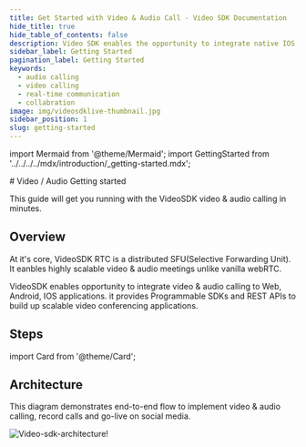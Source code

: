 ```yaml
---
title: Get Started with Video & Audio Call - Video SDK Documentation
hide_title: true
hide_table_of_contents: false
description: Video SDK enables the opportunity to integrate native IOS, Android & Web SDKs to add live video & audio conferencing to your applications.
sidebar_label: Getting Started
pagination_label: Getting Started
keywords:
  - audio calling
  - video calling
  - real-time communication
  - collabration
image: img/videosdklive-thumbnail.jpg
sidebar_position: 1
slug: getting-started
---
```


import Mermaid from '@theme/Mermaid';
import GettingStarted from '../../../../mdx/introduction/\_getting-started.mdx';

<GettingStarted title="Get Started with Java Script" />
# Video / Audio Getting started

This guide will get you running with the VideoSDK video & audio calling in minutes.

## Overview

At it's core, VideoSDK RTC is a distributed SFU(Selective Forwarding Unit). It eanbles highly scalable video & audio meetings unlike vanilla webRTC.

VideoSDK enables opportunity to integrate video & audio calling to Web, Android, IOS applications. it provides Programmable SDKs and REST APIs to build up scalable video conferencing applications.

## Steps

import Card from '@theme/Card';

<div class="container guide-steps-block">
  <div class="row ">
    <div class="col col--6">
      <Card heading="1. Get your API key and Secret" link="/javascript/guide/video-and-audio-calling-api-sdk/signup-and-create-api" description="Generate your API key and Secret from Video SDK." />
    </div>
     <div class="col col--6">
      <Card heading="2. Client Setup for JavaScript" link="/javascript/guide/video-and-audio-calling-api-sdk/javascript-sdk" description="Easy to integrate SDK with cross-channel support." />
    </div>
  </div>
  <div class="row ">
   <div class="col col--6" >
      <Card heading="3. Authentication and Tokens" link="/javascript/guide/video-and-audio-calling-api-sdk/server-setup" description="Setup secured server authentication and authorization."  />
    </div>
    <div class="col col--6">
      <Card heading="4. Start a Voice / Video Call" link="/javascript/guide/video-and-audio-calling-api-sdk/quick-start" description="Get started with step by step guide of integrating Video SDK." />
    </div>
  </div>
  <div class="row ">
   <div class="col col--6" >
      <Card heading="5. Basic Features" link="/javascript/guide/video-and-audio-calling-api-sdk/server-setup" description="Explore basic features such as join, leave and customise."  />
    </div>
    <div class="col col--6">
      <Card heading="6. Advanced Features" link="/javascript/guide/video-and-audio-calling-api-sdk/features/start-join-meeting" description="Explore advanced features such as screen sharing, recording and live streaming." />
    </div>
  </div>
</div>

## Architecture

This diagram demonstrates end-to-end flow to implement video & audio calling, record calls and go-live on social media.

![Video-sdk-architecture!](/img/video-sdk-archietecture.svg)

